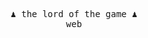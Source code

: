 <p align="center">
 <samp>
♟️ the lord of the game ♟️
<br>
<a src="https://geremachek.io">web</a>
 </samp>
</p>
